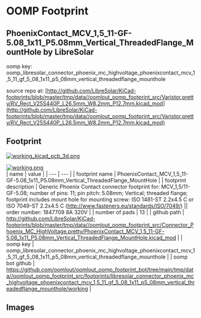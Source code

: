 # OOMP Footprint  
## PhoenixContact_MCV_1,5_11-GF-5.08_1x11_P5.08mm_Vertical_ThreadedFlange_MountHole  by LibreSolar  
  
oomp key: oomp_libresolar_connector_phoenix_mc_highvoltage_phoenixcontact_mcv_1,5_11_gf_5_08_1x11_p5_08mm_vertical_threadedflange_mounthole  
  
source repo at: [http://github.com/LibreSolar/KiCad-footprints/blob/master/tmp/data//oomlout_oomp_footprint_src/Varistor.pretty/RV_Rect_V25S440P_L26.5mm_W8.2mm_P12.7mm.kicad_mod](http://github.com/LibreSolar/KiCad-footprints/blob/master/tmp/data//oomlout_oomp_footprint_src/Varistor.pretty/RV_Rect_V25S440P_L26.5mm_W8.2mm_P12.7mm.kicad_mod)  
## Footprint  
  
[![working_kicad_pcb_3d.png](working_kicad_pcb_3d_600.png)](working_kicad_pcb_3d.png)  
  
[![working.png](working_600.png)](working.png)  
| name | value | 
| --- | --- | 
| footprint name | PhoenixContact_MCV_1,5_11-GF-5.08_1x11_P5.08mm_Vertical_ThreadedFlange_MountHole | 
| footprint description | Generic Phoenix Contact connector footprint for: MCV_1,5/11-GF-5.08; number of pins: 11; pin pitch: 5.08mm; Vertical; threaded flange; footprint includes mount hole for mounting screw: ISO 1481-ST 2.2x4.5 C or ISO 7049-ST 2.2x4.5 C (http://www.fasteners.eu/standards/ISO/7049/) || order number: 1847709 8A 320V | 
| number of pads | 13 | 
| github path | http://github.com/LibreSolar/KiCad-footprints/blob/master/tmp/data//oomlout_oomp_footprint_src/Connector_Phoenix_MC_HighVoltage.pretty/PhoenixContact_MCV_1,5_11-GF-5.08_1x11_P5.08mm_Vertical_ThreadedFlange_MountHole.kicad_mod | 
| oomp key | oomp_libresolar_connector_phoenix_mc_highvoltage_phoenixcontact_mcv_1,5_11_gf_5_08_1x11_p5_08mm_vertical_threadedflange_mounthole | 
| oomp bot github | https://github.com/oomlout/oomlout_oomp_footprint_bot/tree/main/tmp/data//oomlout_oomp_footprint_src/footprints/libresolar_connector_phoenix_mc_highvoltage_phoenixcontact_mcv_1,5_11_gf_5_08_1x11_p5_08mm_vertical_threadedflange_mounthole/working | 
## Images  
